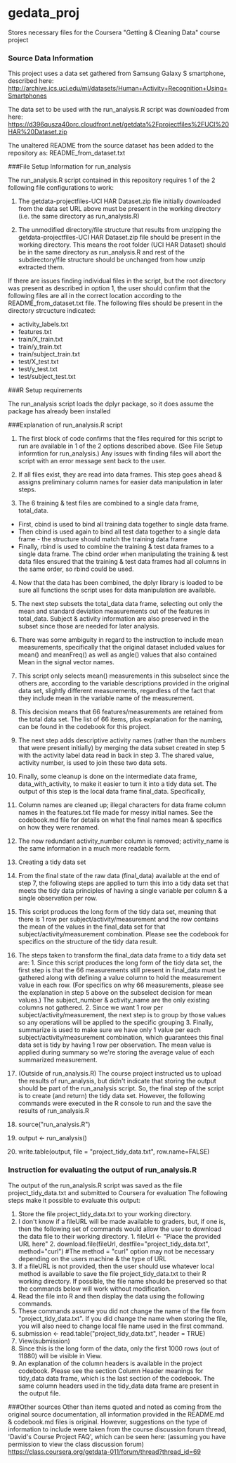 # gedata_proj
Stores necessary files for the Coursera "Getting &amp; Cleaning Data" course project

### Source Data Information

This project uses a data set gathered from Samsung Galaxy S smartphone, described here:
http://archive.ics.uci.edu/ml/datasets/Human+Activity+Recognition+Using+Smartphones 

The data set to be used with the run_analysis.R script was downloaded from here:
https://d396qusza40orc.cloudfront.net/getdata%2Fprojectfiles%2FUCI%20HAR%20Dataset.zip 

The unaltered README from the source dataset has been added to the repository as:
README_from_dataset.txt

###File Setup Information for run_analysis

The run_analysis.R script contained in this repository requires 1 of the 2 following file configurations to work:

1. The getdata-projectfiles-UCI HAR Dataset.zip file initially downloaded from the data set URL above must be present in the working directory 
(i.e. the same directory as run_analysis.R)

2. The unmodified directory/file structure that results from unzipping the getdata-projectfiles-UCI HAR Dataset.zip file should be 
present in the working directory.  This means the root folder (UCI HAR Dataset) should be in the same directory as run_analysis.R
and rest of the subdirectory/file structure should be unchanged from how unzip extracted them.

If there are issues finding individual files in the script, but the root directory was present as described in option 1, the user should confirm that the following 
files are all in the correct location according to the README_from_dataset.txt file.  The following files should be present in the directory strcucture indicated:
* activity_labels.txt
* features.txt
* train/X_train.txt
* train/y_train.txt
* train/subject_train.txt
* test/X_test.txt
* test/y_test.txt
* test/subject_test.txt

###R Setup requirements

The run_analysis script loads the dplyr package, so it does assume the package has already been installed

###Explanation of run_analysis.R script


1. The first block of code confirms that the files required for this script to run are available in 1 of the 2 options described above.  (See File Setup informtion for run_analysis.)  Any issues with finding files will abort the script with an error message sent back to the user.

2. If all files exist, they are read into data frames.  This step goes ahead & assigns preliminary column names for easier data manipulation in later steps.

3. The 6 training & test files are combined to a single data frame, total_data.  
  * First, cbind is used to bind all training data together to single data frame. 
  * Then cbind is used again to bind all test data together  to a single data frame - the structure should match the training data frame 
  * Finally, rbind is used to combine the training & test data frames to a single data frame.  The cbind order when manipulating the training & test data files ensured that the training & test data frames had all columns in the same order, so rbind could be used.

4. Now that the data has been combined, the dplyr library is loaded to be sure all functions the script uses for data manipulation are available.

5. The next step subsets the total_data data frame, selecting out only the mean and standard deviation measurements out of the features in total_data.  Subject & activity information are also preserved in the subset since those are needed for later analysis.  
  1.  There was some ambiguity in regard to the instruction to include mean measurements, specifically that the original dataset included values for mean() and meanFreq() as well as angle() values that also contained Mean in the signal vector names. 
  2.  This script only selects mean() measurements in this subselect since the others are, according to the variable descriptions provided in the original data set, slightly different measurements, regardless of the fact that they include mean in the variable name of the measurement.  
  3.  This decision means that 66 features/measurements are retained from the total data set.  The list of 66 items, plus explanation for the naming, can be found in the codebook for this project.

6. The next step adds descriptive activity names (rather than the numbers that were present initially) by merging the data subset created in step 5 with the activity label data read in back in step 3.  The shared value, activity number, is used to join these two data sets.

7. Finally, some cleanup is done on the intermediate data frame, data_with_activity, to make it easier to turn it into a tidy data set.  The output of this step is the local data frame final_data.  Specifically, 
  1. Column names are cleaned up; illegal characters for data frame column names in the features.txt file made for messy initial names.  See the codebook.md file for details on what the final names mean & specifics on how they were renamed.
  2. The now redundant activity_number column is removed; activity_name is the same information in a much more readable form.

8.  Creating a tidy data set
  1.  From the final state of the raw data (final_data) available at the end of step 7, the following steps are applied to turn this into a tidy data set that meets the tidy data principles of having a single variable per column & a single observation per row.  
  2. This script produces the long form of the tidy data set, meaning that there is 1 row per subject/activity/measurement and the row contains the mean of the values in the final_data set for that subject/activity/measurement combination.  Please see the codebook for specifics on the structure of the tidy data result.  
  3. The steps taken to transform the final_data data frame to a tidy data set are:
    1.  Since this script produces the long form of the tidy data set, the first step is that the 66 measurements still present in final_data must be gathered along with defining a value column to hold the measurement value in each row.  (For specifics on why 66 measurements, please see the explanation in step 5 above on the subselect decision for mean values.)  The subject_number & activity_name are the only existing columns not gathered.
    2.  Since we want 1 row per subject/activity/measurement, the next step is to group by those values so any operations will be applied to the specific grouping
    3.  Finally, summarize is used to make sure we have only 1 value per each subject/activity/measurement combination, which guarantees this final data set is tidy by having 1 row per observation.  The mean value is applied during summary so we're storing the average value of each summarized measurement. 

9.  (Outside of run_analysis.R)  The course project instructed us to upload the results of run_analysis, but didn't indicate that storing the output should be part of the run_analysis script.  So, the final step of the script is to create (and return) the tidy data set.  However, the following commands were executed in the R console to run and the save the results of run_analysis.R
  1. source("run_analysis.R")
  2. output <- run_analysis()
  3. write.table(output, file = "project_tidy_data.txt", row.name=FALSE)

### Instruction for evaluating the output of run_analysis.R

The output of the run_analysis.R script was saved as the file project_tidy_data.txt and submitted to Coursera for evaluation
The following steps make it possible to evaluate this output:

1.  Store the file project_tidy_data.txt to your working directory. 
  1.  I don't know if a fileURL will be made available to graders, but, if one is, then the following set of commands would allow the user to download the data file to their working directory.
    1.  fileUrl <- "Place the provided URL here"
    2.  download.file(fileUrl, destfile="project_tidy_data.txt", method="curl")  #The method = "curl" option may not be necessary depending on the users machine & the type of URL
  2. If a fileURL is not provided, then the user should use whatever local method is available to save the file project_tidy_data.txt to their R working directory.  If possible, the file name should be preserved so that the commands below will work without modification.
2. Read the file into R and then display the data using the following commands.  
  1.  These commands assume you did not change the name of the file from "project_tidy_data.txt".  If you did change the name when storing the file, you will also need to change local file name used in the first command.
  2.  submission <- read.table("project_tidy_data.txt", header = TRUE)
  3.  View(submission)
  4.  Since this is the long form of the data, only the first 1000 rows (out of 11880) will be visible in View.
3.  An explanation of the column headers is available in the project codebook.  Please see the section Column Header meanings for tidy_data data frame, which is the last section of the codebook.  The same column headers used in the tidy_data data frame are present in the output file.


###Other sources
Other than items quoted and noted as coming from the original source documentation, all information provided in the README.md & codebook.md files is original.  However, suggestions on the type of information to include were taken from the course discussion forum thread, 'David's Course Project FAQ', which can be seen here: (assuming you have permission to view the class discussion forum)
https://class.coursera.org/getdata-011/forum/thread?thread_id=69

